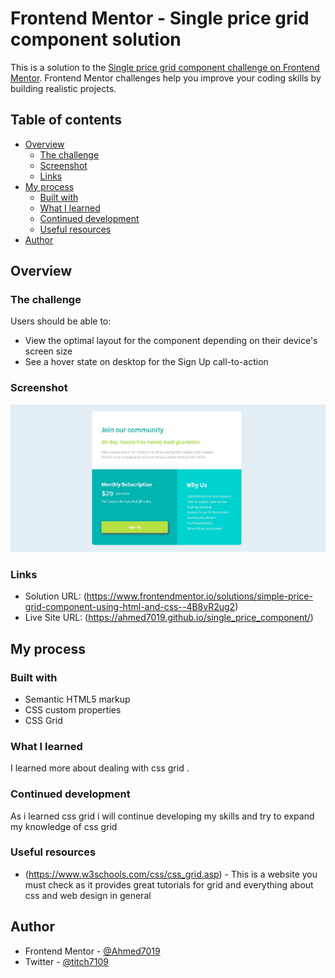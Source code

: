 # Frontend Mentor - Single price grid component solution

This is a solution to the [Single price grid component challenge on Frontend Mentor](https://www.frontendmentor.io/challenges/single-price-grid-component-5ce41129d0ff452fec5abbbc). Frontend Mentor challenges help you improve your coding skills by building realistic projects. 

## Table of contents

- [Overview](#overview)
  - [The challenge](#the-challenge)
  - [Screenshot](#screenshot)
  - [Links](#links)
- [My process](#my-process)
  - [Built with](#built-with)
  - [What I learned](#what-i-learned)
  - [Continued development](#continued-development)
  - [Useful resources](#useful-resources)
- [Author](#author)



## Overview

### The challenge

Users should be able to:

- View the optimal layout for the component depending on their device's screen size
- See a hover state on desktop for the Sign Up call-to-action

### Screenshot

![](./screenshot.jpg)


### Links

- Solution URL: (https://www.frontendmentor.io/solutions/simple-price-grid-component-using-html-and-css--4B8vR2ug2)
- Live Site URL: (https://ahmed7019.github.io/single_price_component/)

## My process

### Built with

- Semantic HTML5 markup
- CSS custom properties
- CSS Grid


### What I learned

I learned more about dealing with css grid .


### Continued development

As i learned css grid i will continue developing my skills and try to expand my knowledge of css grid


### Useful resources

- (https://www.w3schools.com/css/css_grid.asp) - This is a website you must check as it provides great tutorials for grid and everything about css and web design in general 


## Author


- Frontend Mentor - [@Ahmed7019](https://www.frontendmentor.io/profile/Ahmed7019)
- Twitter - [@titch7109](https://www.twitter.com/titch7109)





